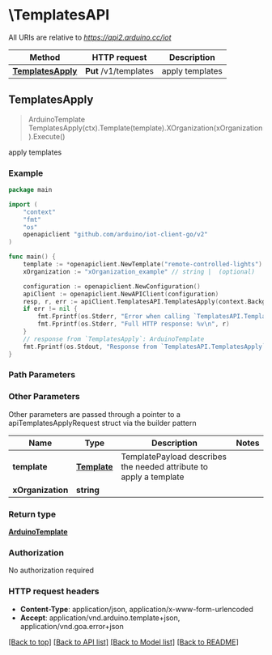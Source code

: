 # \TemplatesAPI

All URIs are relative to *https://api2.arduino.cc/iot*

Method | HTTP request | Description
------------- | ------------- | -------------
[**TemplatesApply**](TemplatesAPI.md#TemplatesApply) | **Put** /v1/templates | apply templates



## TemplatesApply

> ArduinoTemplate TemplatesApply(ctx).Template(template).XOrganization(xOrganization).Execute()

apply templates



### Example

```go
package main

import (
    "context"
    "fmt"
    "os"
    openapiclient "github.com/arduino/iot-client-go/v2"
)

func main() {
    template := *openapiclient.NewTemplate("remote-controlled-lights") // Template | TemplatePayload describes the needed attribute to apply a template
    xOrganization := "xOrganization_example" // string |  (optional)

    configuration := openapiclient.NewConfiguration()
    apiClient := openapiclient.NewAPIClient(configuration)
    resp, r, err := apiClient.TemplatesAPI.TemplatesApply(context.Background()).Template(template).XOrganization(xOrganization).Execute()
    if err != nil {
        fmt.Fprintf(os.Stderr, "Error when calling `TemplatesAPI.TemplatesApply``: %v\n", err)
        fmt.Fprintf(os.Stderr, "Full HTTP response: %v\n", r)
    }
    // response from `TemplatesApply`: ArduinoTemplate
    fmt.Fprintf(os.Stdout, "Response from `TemplatesAPI.TemplatesApply`: %v\n", resp)
}
```

### Path Parameters



### Other Parameters

Other parameters are passed through a pointer to a apiTemplatesApplyRequest struct via the builder pattern


Name | Type | Description  | Notes
------------- | ------------- | ------------- | -------------
 **template** | [**Template**](Template.md) | TemplatePayload describes the needed attribute to apply a template | 
 **xOrganization** | **string** |  | 

### Return type

[**ArduinoTemplate**](ArduinoTemplate.md)

### Authorization

No authorization required

### HTTP request headers

- **Content-Type**: application/json, application/x-www-form-urlencoded
- **Accept**: application/vnd.arduino.template+json, application/vnd.goa.error+json

[[Back to top]](#) [[Back to API list]](../README.md#documentation-for-api-endpoints)
[[Back to Model list]](../README.md#documentation-for-models)
[[Back to README]](../README.md)

